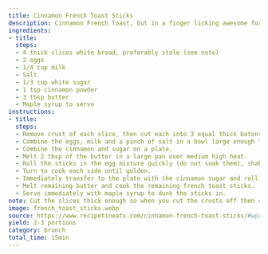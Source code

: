 ```yaml
---
title: Cinnamon French Toast Sticks
description: Cinnamon French Toast, but in a finger licking awesome format!
ingredients:
- title:
  steps:
  - 4 thick slices white bread, preferably stale (see note)
  - 2 eggs
  - 1/4 cup milk
  - Salt
  - 1/3 cup white sugar
  - 1 tsp cinnamon powder
  - 3 tbsp butter
  - Maple syrup to serve
instructions:
- title:
  steps:
  - Remove crust of each slice, then cut each into 3 equal thick batons.
  - Combine the eggs, milk and a pinch of salt in a bowl large enough to roll the bread sticks in.
  - Combine the cinnamon and sugar on a plate.
  - Melt 2 tbsp of the butter in a large pan over medium high heat.
  - Roll the sticks in the egg mixture quickly (do not soak them), shake off excess and place in pan. Cook in 2 batches.
  - Turn to cook each side until golden.
  - Immediately transfer to the plate with the cinnamon sugar and roll to coat. It's important to do this quickly while they are hot straight out of the pan so it sticks.
  - Melt remaining butter and cook the remaining french toast sticks.
  - Serve immediately with maple syrup to dunk the sticks in.
note: Cut the slices thick enough so when you cut the crusts off then cut into 3 batons, the slices are thick, square batons about 1.7 cm / 2/3" thick. French toast is best made using stale bread. Fresh bread soaks up too much egg mixture, making it soggy on the inside and your sticks will flop when you pick them up.
image: french_toast_sticks.webp
source: https://www.recipetineats.com/cinnamon-french-toast-sticks/#wprm-recipe-container-22952
yield: 2-3 portions
category: brunch
total_time: 15min
---
```

